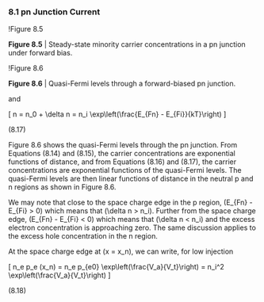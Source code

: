 ### 8.1 pn Junction Current

!Figure 8.5

**Figure 8.5** | Steady-state minority carrier concentrations in a pn junction under forward bias.

!Figure 8.6

**Figure 8.6** | Quasi-Fermi levels through a forward-biased pn junction.

and

\[
n = n_0 + \delta n = n_i \exp\left(\frac{E_{Fn} - E_{Fi}}{kT}\right)
\]

(8.17)

Figure 8.6 shows the quasi-Fermi levels through the pn junction. From Equations (8.14) and (8.15), the carrier concentrations are exponential functions of distance, and from Equations (8.16) and (8.17), the carrier concentrations are exponential functions of the quasi-Fermi levels. The quasi-Fermi levels are then linear functions of distance in the neutral p and n regions as shown in Figure 8.6.

We may note that close to the space charge edge in the p region, \(E_{Fn} - E_{Fi} > 0\) which means that \(\delta n > n_i\). Further from the space charge edge, \(E_{Fn} - E_{Fi} < 0\) which means that \(\delta n < n_i\) and the excess electron concentration is approaching zero. The same discussion applies to the excess hole concentration in the n region.

At the space charge edge at \(x = x_n\), we can write, for low injection

\[
n_e p_e (x_n) = n_e p_{e0} \exp\left(\frac{V_a}{V_t}\right) = n_i^2 \exp\left(\frac{V_a}{V_t}\right)
\]

(8.18)